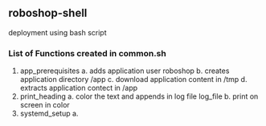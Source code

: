 ## roboshop-shell
deployment using bash script
### List of Functions created in common.sh
1. app_prerequisites
   a. adds application user roboshop
   b. creates application directory /app
   c. download application content in /tmp
   d. extracts application contect in /app
2. print_heading
   a. color the text and appends in log file log_file
   b. print on screen in color
3. systemd_setup
   a. 
